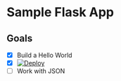 # Sample Flask App

## Goals

* [x] Build a Hello World
* [x] [![Deploy](https://www.herokucdn.com/deploy/button.svg)](https://heroku.com/deploy)
* [ ] Work with JSON
